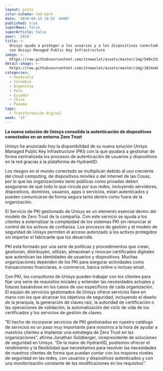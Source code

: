 ```yaml
---
layout: posts
color-schema: red-dark
date: '2019-04-23 16:52 -0400'
published: true
superNews: false
superArticle: false
year: '2019'
title: >-
  Unisys ayuda a proteger a los usuarios y a los dispositivos conectados en red
  con Unisys Managed Public Key Infrastructure 
image: >-
  https://raw.githubusercontent.com/itnewslat/assets/master/img/540x320/Unisys-MPKI-p.jpg
detail-image: >-
  https://raw.githubusercontent.com/itnewslat/assets/master/img/1024x680/Unisys-MPKI-g.jpg
categories:
  - Venezuela
  - Colombia
  - Argentina
  - Perú
  - Ecuador
  - Chile
  - Panama
tags:
  - Transformación Digital
week: '17'
---
```

**La nueva solución de Unisys consolida la autenticación de dispositivos conectados en un entorno Zero Trust**

Unisys ha anunciado hoy la disponibilidad de su nueva solución Unisys Managed Public Key Infrastructure (PKI) con la que ayudará a gestionar de forma centralizada  los procesos de autenticación de usuarios y dispositivos en la red gracias a la plataforma de HydrantID. 

Los riesgos en el mundo conectado se multiplican debido al uso creciente del cloud computing, de dispositivos móviles o del Internet de las Cosas, por lo que las organizaciones tanto públicas como privadas deben asegurarse de que todo lo que circula por sus redes, incluyendo servidores, dispositivos, dominios, usuarios, apps o servicios, están autenticados y pueden comunicarse de forma segura tanto dentro como fuera de la organización.

El Servicio de PKI gestionado de Unisys es un elemento esencial dentro del modelo de Zero Trust de la compañía. Con este servicio se ayuda a los clientes a externalizar la complejidad de los sistemas PKI sin renunciar al control de los activos de confianza. Los procesos de gestión y el modelo de seguridad de Unisys permiten el acceso autorizado a los activos protegidos sin importar el fabricante que los desarrolle. 

PKI está formado por una serie de políticas y procedimientos que crean, gestionan, distribuyen, utilizan, almacenan y revocan certificados digitales que autentican las identidades de usuarios y dispositivos. Muchas organizaciones dependen de los PKI para asegurar actividades como transacciones financieras, e-commerce, banca online o incluso email.

Con PKI, los consultores de Unisys pueden trabajar con los clientes para fijar una serie de requisitos iniciales y entender las necesidades actuales y futuras basándose en los casos de uso específicos de cada organización. El equipo de servicios gestionados de Unisys ofrece servicios llave en mano con los que alcanzar los objetivos de seguridad, incluyendo el diseño de la jerarquía, la generación de claves raíz, la autoridad de certificación o las operaciones de validación, la automatización del ciclo de vida de los certificados y los servicios de gestión de claves. 

“El hecho de incorporar servicios de PKI gestionados en nuestro catálogo de servicios es un paso muy importante para nosotros a la hora de ayudar a nuestros clientes a implantar una estrategia de Zero Trust en las organizaciones”, afirma Jonathan Goldberger, vicepresidente de soluciones de seguridad en Unisys. “De la mano de HydrantID, podremos ofrecer el rendimiento y la flexibilidad que necesitamos para resolver las necesidades de nuestros clientes de forma que puedan contar con los mayores niveles de seguridad en las redes, con usuarios y dispositivos autenticados y con una monitorización constante de las modificaciones en los requisitos”. 